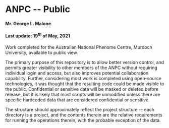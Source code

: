 # ANPC -- Public
#### Mr. George L. Malone
#### Last update:  19<sup>th</sup> of May, 2021

Work completed for the Australian National Phenome Centre, Murdoch University,
available to public view.

The primary purpose of this repository is to allow better version control, and
permits greater visibility to other members of the ANPC without requiring
individual login and access, but also improves potential collaboration
capability.  Further, considering most work is completed using open-source
technologies, it was thought that the resulting code could be made visible to
the public.  Confidential or sensitive data will be masked or deleted before
release, but it is likely that most scripts will be unmodified unless there are
specific hardcoded data that are considered confidential or sensitive.

The structure should approximately reflect the project structure -- each
directory is a project, and the contents therein are the relative requirements
for running the operations therein, with the probable exception of the data.
